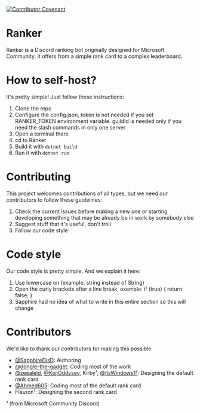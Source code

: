 [![Contributor Covenant](https://img.shields.io/badge/Contributor%20Covenant-2.1-4baaaa.svg)](CODE_OF_CONDUCT.md)
# Ranker
Ranker is a Discord ranking bot originally designed for Microsoft Community. It offers from a simple rank card to a complex leaderboard.

# How to self-host?
It's pretty simple! Just follow these instructions:
1. Clone the repo
2. Configure the config.json, token is not needed if you set RANKER_TOKEN environment variable. guildId is needed only if you need the slash commands in only one server
3. Open a terminal there
4. cd to Ranker
5. Build it with `dotnet build`
6. Run it with `dotnet run`

# Contributing
This project welcomes contributions of all types, but we need our contributors to follow these guidelines:
1. Check the current issues before making a new one or starting developing something that may be already be in work by somebody else
2. Suggest stuff that it's useful, don't troll
3. Follow our code style

# Code style
Our code style is pretty simple. And we explain it here:
1. Use lowercase on  (example: string instead of String)
2. Open the curly brackets after a line break, example:
  if (true)
  {
    return false;
  }
3. Sapphire had no idea of what to write in this entire section so this will change

# Contributors
We'd like to thank our contributors for making this possible. 
- [@SapphireDisD](https://github.com/SapphireDisD): Authoring
- [@dongle-the-gadget](https://github.com/dongle-the-gadget): Coding most of the work
- [@zeealeid](https://github.com/zeealeid), [@KojiOddysey](https://github.com/KojiOddysey), Kirby¹, [@itsWindows11](https://github.com/itsWindows11): Designing the default rank card
- [@Ahmed605](https://github.com/Ahmed605): Coding most of the default rank card
- Fleuron¹: Designing the second rank card

¹ (from Microsoft Community Discord)
